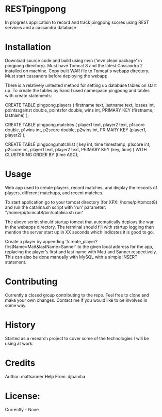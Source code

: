 # RESTpingpong
In progress application to record and track pingpong scores using REST services and a cassandra database

# Installation

Download source code and build using mvn ('mvn clean package' in pingpong directory).
Must have Tomcat 8 and the latest Cassandra 2 installed on machine.
Copy built WAR file to Tomcat's webapp directory.
Must start cassandra before deploying the webapp.

There is a relatively untested method for setting up database tables on start up.
To create the tables by hand I used namespace pingpong and tables with create statements:

CREATE TABLE pingpong.players (
    firstname text,
    lastname text,
    losses int,
    pointsagainst double,
    pointsfor double,
    wins int,
    PRIMARY KEY (firstname, lastname)
);

CREATE TABLE pingpong.matches (
    player1 text,
    player2 text,
    p1score double,
    p1wins int,
    p2score double,
    p2wins int,
    PRIMARY KEY (player1, player2)
);

CREATE TABLE pingpong.matchlist (
    key int,
    time timestamp,
    p1score int,
    p2score int,
    player1 text,
    player2 text,
    PRIMARY KEY (key, time)
) WITH CLUSTERING ORDER BY (time ASC);

# Usage

Web app used to create players, record matches, and display the records of players, different matchups, and recent matches.

To start application go to your tomcat directory (for XPX: /home/pi/tomcat8) and run the catalina.sh script with 'run' parameter: "/home/pi/tomcat8/bin/catalina.sh run"

The above script should startup tomcat that automatically deploys the war in the webapps directory. The terminal should fill with startup logging then mention the server start up in XX seconds which indicates it is good to go.

Create a player by appending '/create_player?firstName=Matt&lastName=Sanner' to the given local address for the app, replacing the player's first and last name with Matt and Sanner respectively. This can also be done manually with MySQL with a simple INSERT statement.

# Contributing

Currently a closed group contributing to the repo. Feel free to clone and make your own changes.
Contact me if you would like to be involved in some way.

# History

Started as a research project to cover some of the technologies I will be using at work.

# Credits

Author: mattsanner
Help From: djbamba

# License:
Currently - None
